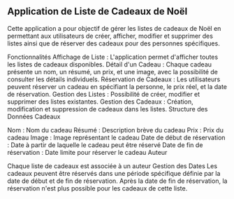 ## Application de Liste de Cadeaux de Noël
Cette application a pour objectif de gérer les listes de cadeaux de Noël en permettant aux utilisateurs de créer, afficher, modifier et supprimer des listes ainsi que de réserver des cadeaux pour des personnes spécifiques.

Fonctionnalités
Affichage de Liste : L'application permet d'afficher toutes les listes de cadeaux disponibles.
Détail d'un Cadeau : Chaque cadeau présente un nom, un résumé, un prix, et une image, avec la possibilité de consulter les détails individuels.
Réservation de Cadeaux : Les utilisateurs peuvent réserver un cadeau en spécifiant la personne, le prix réel, et la date de réservation.
Gestion des Listes : Possibilité de créer, modifier et supprimer des listes existantes.
Gestion des Cadeaux : Création, modification et suppression de cadeaux dans les listes.
Structure des Données
Cadeaux

Nom : Nom du cadeau
Résumé : Description brève du cadeau
Prix : Prix du cadeau
Image : Image représentant le cadeau
Date de début de réservation : Date à partir de laquelle le cadeau peut être réservé
Date de fin de réservation : Date limite pour réserver le cadeau
Auteur

Chaque liste de cadeaux est associée à un auteur
Gestion des Dates
Les cadeaux peuvent être réservés dans une période spécifique définie par la date de début et de fin de réservation.
Après la date de fin de réservation, la réservation n'est plus possible pour les cadeaux de cette liste.
